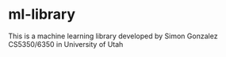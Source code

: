 # ml-library
This is a machine learning library developed by Simon Gonzalez CS5350/6350 in University of Utah
